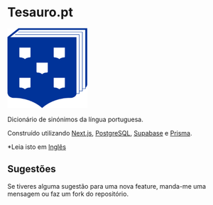# Tesauro.pt
![alt text](https://github.com/thesquaredD/tesauro-pt/blob/main/public/logoSmall.png)

Dicionário de sinónimos da língua portuguesa.

Construído utilizando [Next.js](https://nextjs.org/), [PostgreSQL](https://www.postgresql.org/), [Supabase](https://supabase.com/) e [Prisma](https://www.prisma.io/).

*Leia isto em [Inglês](README.md)
<!-- ## Running on your machine

Para começar, é necessário iniciar um novo projeto com o [supabase](https://app.supabase.com).


Depois, cria um ficheiro `.env` no qual as seguintes variáveis têm de ser iniciadas:
- `NEXT_PUBLIC_SUPABASE_URL=YOUR_SUPABASE_URL` que está em `Settings` > `API` > `Project URL` no Dashboard do Supabase
- `NEXT_PUBLIC_SUPABASE_ANON_KEY=YOUR_SUPABASE_ANON_KEY` que está em  `Settings` > `API` > `Project API keys` no Dashboard do Supabase
- `DATABASE_URL=YOUR_SUPABASE_CONNECTION_STRING` que está em  `Settings` > `Database` > `Connection string` > `URI` no Dashboard do Supabase

De seguida, :

```bash
npm install
# or
yarn install
```

and, finally, run the development server

```bash
npm run dev
# or
yarn dev
``` -->

## Sugestões

Se tiveres alguma sugestão para uma nova feature, manda-me uma mensagem ou faz um fork do repositório.
